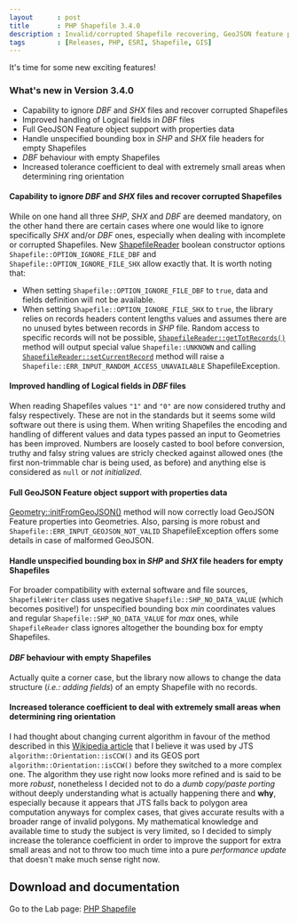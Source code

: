```yaml
---
layout      : post
title       : PHP Shapefile 3.4.0
description : Invalid/corrupted Shapefile recovering, GeoJSON feature properties support and more
tags        : [Releases, PHP, ESRI, Shapefile, GIS]
---
```



It's time for some new exciting features!


### What's new in Version 3.4.0
- Capability to ignore *DBF* and *SHX* files and recover corrupted Shapefiles
- Improved handling of Logical fields in *DBF* files
- Full GeoJSON Feature object support with properties data
- Handle unspecified bounding box in *SHP* and *SHX* file headers for empty Shapefiles
- *DBF* behaviour with empty Shapefiles
- Increased tolerance coefficient to deal with extremely small areas when determining ring orientation


#### Capability to ignore *DBF* and *SHX* files and recover corrupted Shapefiles
While on one hand all three *SHP*, *SHX* and *DBF* are deemed mandatory, on the other hand there are certain cases where one would like to ignore specifically *SHX* and/or *DBF* ones, especially when dealing with incomplete or corrupted Shapefiles.
New [ShapefileReader](https://gasparesganga.com/labs/php-shapefile/#class-shapefileshapefilereader) boolean constructor options `Shapefile::OPTION_IGNORE_FILE_DBF` and `Shapefile::OPTION_IGNORE_FILE_SHX` allow exactly that.
It is worth noting that:
- When setting `Shapefile::OPTION_IGNORE_FILE_DBF` to `true`, data and fields definition will not be available.
- When setting `Shapefile::OPTION_IGNORE_FILE_SHX` to `true`, the library relies on records headers content lengths values and assumes there are no unused bytes between records in *SHP* file. Random access to specific records will not be possible, [`ShapefileReader::getTotRecords()`](https://gasparesganga.com/labs/php-shapefile/#shapefilegettotrecords) method will output special value `Shapefile::UNKNOWN` and calling [`ShapefileReader::setCurrentRecord`](https://gasparesganga.com/labs/php-shapefile/#shapefilereadersetcurrentrecord) method will raise a `Shapefile::ERR_INPUT_RANDOM_ACCESS_UNAVAILABLE` ShapefileException.


#### Improved handling of Logical fields in *DBF* files
When reading Shapefiles values `"1"` and `"0"` are now considered truthy and falsy respectively. These are not in the standards but it seems some wild software out there is using them.
When writing Shapefiles the encoding and handling of different values and data types passed an input to Geometries has been improved. Numbers are loosely casted to bool before conversion, truthy and falsy string values are stricly checked against allowed ones (the first non-trimmable char is being used, as before) and anything else is considered as `null` or *not initialized*.


#### Full GeoJSON Feature object support with properties data
[Geometry::initFromGeoJSON()](https://gasparesganga.com/labs/php-shapefile/#geometryinitfromgeojson) method will now correctly load GeoJSON Feature properties into Geometries. Also, parsing is more robust and `Shapefile::ERR_INPUT_GEOJSON_NOT_VALID` ShapefileException offers some details in case of malformed GeoJSON.


#### Handle unspecified bounding box in *SHP* and *SHX* file headers for empty Shapefiles
For broader compatibility with external software and file sources, `ShapefileWriter` class uses negative `Shapefile::SHP_NO_DATA_VALUE` (which becomes positive!) for unspecified bounding box *min* coordinates values and regular `Shapefile::SHP_NO_DATA_VALUE` for *max* ones, while `ShapefileReader` class ignores altogether the bounding box for empty Shapefiles.


#### *DBF* behaviour with empty Shapefiles
Actually quite a corner case, but the library now allows to change the data structure (*i.e.: adding fields*) of an empty Shapefile with no records.


#### Increased tolerance coefficient to deal with extremely small areas when determining ring orientation
I had thought about changing current algorithm in favour of the method described in this [Wikipedia article](https://en.wikipedia.org/wiki/Curve_orientation) that I believe it was used by JTS `algorithm::Orientation::isCCW()` and its GEOS port `algorithm::Orientation::isCCW()` before they switched to a more complex one.
The algorithm they use right now looks more refined and is said to be more *robust*, nonetheless I decided not to do a *dumb copy/paste porting* without deeply understanding what is actually happening there and **why**, especially because it appears that JTS falls back to polygon area computation anyways for complex cases, that gives accurate results with a broader range of invalid polygons.
My mathematical knowledge and available time to study the subject is very limited, so I decided to simply increase the tolerance coefficient in order to improve the support for extra small areas and not to throw too much time into a pure *performance update* that doesn't make much sense right now.



## Download and documentation

Go to the Lab page: [PHP Shapefile](/labs/php-shapefile/)

